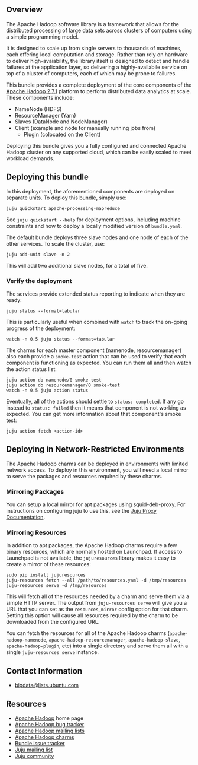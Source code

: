 ## Overview

The Apache Hadoop software library is a framework that allows for the
distributed processing of large data sets across clusters of computers
using a simple programming model.

It is designed to scale up from single servers to thousands of machines,
each offering local computation and storage. Rather than rely on hardware
to deliver high-avaiability, the library itself is designed to detect
and handle failures at the application layer, so delivering a
highly-availabile service on top of a cluster of computers, each of
which may be prone to failures.

This bundle provides a complete deployment of the core components of the
[Apache Hadoop 2.7.1](http://hadoop.apache.org/docs/r2.7.1/)
platform to perform distributed data analytics at scale.  These components
include:

  * NameNode (HDFS)
  * ResourceManager (Yarn)
  * Slaves (DataNode and NodeManager)
  * Client (example and node for manually running jobs from)
    - Plugin (colocated on the Client)

Deploying this bundle gives you a fully configured and connected Apache Hadoop
cluster on any supported cloud, which can be easily scaled to meet workload
demands.


## Deploying this bundle

In this deployment, the aforementioned components are deployed on separate
units. To deploy this bundle, simply use:

    juju quickstart apache-processing-mapreduce

See `juju quickstart --help` for deployment options, including machine
constraints and how to deploy a locally modified version of `bundle.yaml`.

The default bundle deploys three slave nodes and one node of each of
the other services. To scale the cluster, use:

    juju add-unit slave -n 2

This will add two additional slave nodes, for a total of five.


### Verify the deployment

The services provide extended status reporting to indicate when they are ready:

    juju status --format=tabular

This is particularly useful when combined with `watch` to track the on-going
progress of the deployment:

    watch -n 0.5 juju status --format=tabular

The charms for each master component (namenode, resourcemanager)
also each provide a `smoke-test` action that can be used to verify that each
component is functioning as expected.  You can run them all and then watch the
action status list:

    juju action do namenode/0 smoke-test
    juju action do resourcemanager/0 smoke-test
    watch -n 0.5 juju action status

Eventually, all of the actions should settle to `status: completed`.  If
any go instead to `status: failed` then it means that component is not working
as expected.  You can get more information about that component's smoke test:

    juju action fetch <action-id>


## Deploying in Network-Restricted Environments

The Apache Hadoop charms can be deployed in environments with limited network
access. To deploy in this environment, you will need a local mirror to serve
the packages and resources required by these charms.

### Mirroring Packages

You can setup a local mirror for apt packages using squid-deb-proxy.
For instructions on configuring juju to use this, see the
[Juju Proxy Documentation](https://juju.ubuntu.com/docs/howto-proxies.html).

### Mirroring Resources

In addition to apt packages, the Apache Hadoop charms require a few binary
resources, which are normally hosted on Launchpad. If access to Launchpad
is not available, the `jujuresources` library makes it easy to create a mirror
of these resources:

    sudo pip install jujuresources
    juju-resources fetch --all /path/to/resources.yaml -d /tmp/resources
    juju-resources serve -d /tmp/resources

This will fetch all of the resources needed by a charm and serve them via a
simple HTTP server. The output from `juju-resources serve` will give you a
URL that you can set as the `resources_mirror` config option for that charm.
Setting this option will cause all resources required by the charm to be
downloaded from the configured URL.

You can fetch the resources for all of the Apache Hadoop charms
(`apache-hadoop-namenode`, `apache-hadoop-resourcemanager`,
`apache-hadoop-slave`, `apache-hadoop-plugin`, etc) into a single
directory and serve them all with a single `juju-resources serve` instance.


## Contact Information

- <bigdata@lists.ubuntu.com>


## Resources

- [Apache Hadoop](http://hadoop.apache.org/) home page
- [Apache Hadoop bug tracker](http://hadoop.apache.org/issue_tracking.html)
- [Apache Hadoop mailing lists](http://hadoop.apache.org/mailing_lists.html)
- [Apache Hadoop charms](http://jujucharms.com/?text=apache-hadoop)
- [Bundle issue tracker](https://github.com/juju-solutions/bundle-apache-processing-mapreduce/issues)
- [Juju mailing list](https://lists.ubuntu.com/mailman/listinfo/juju)
- [Juju community](https://jujucharms.com/community)
